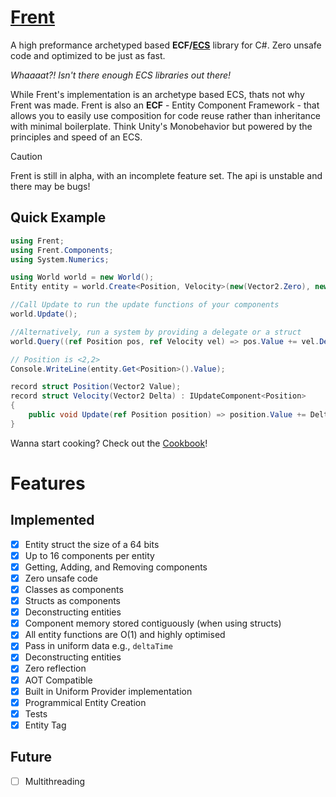# [Frent](https://github.com/itsBuggingMe/Frent)

A high preformance archetyped based **ECF/[ECS](https://github.com/SanderMertens/ecs-faq)**  library for C#. Zero unsafe code and optimized to be just as fast.

*Whaaaat?! Isn't there enough ECS libraries out there!*

While Frent's implementation is an archetype based ECS, thats not why Frent was made. Frent is also an **ECF** - Entity Component Framework - that allows you to easily use composition for code reuse rather than inheritance with minimal boilerplate. Think Unity's Monobehavior but powered by the principles and speed of an ECS.

> [!CAUTION]
> Frent is still in alpha, with an incomplete feature set. The api is unstable and there may be bugs!

## Quick Example

```csharp
using Frent;
using Frent.Components;
using System.Numerics;

using World world = new World();
Entity entity = world.Create<Position, Velocity>(new(Vector2.Zero), new(Vector2.One));

//Call Update to run the update functions of your components
world.Update();

//Alternatively, run a system by providing a delegate or a struct
world.Query((ref Position pos, ref Velocity vel) => pos.Value += vel.Delta);

// Position is <2,2>
Console.WriteLine(entity.Get<Position>().Value);

record struct Position(Vector2 Value);
record struct Velocity(Vector2 Delta) : IUpdateComponent<Position>
{
    public void Update(ref Position position) => position.Value += Delta;
}
```
Wanna start cooking? Check out the [Cookbook](Cookbook.md)!

# Features
## Implemented
- [x]  Entity struct the size of a 64 bits
- [x]  Up to 16 components per entity
- [x]  Getting, Adding, and Removing components
- [x]  Zero unsafe code
- [x]  Classes as components
- [x]  Structs as components
- [x]  Deconstructing entities
- [x]  Component memory stored contiguously (when using structs)
- [x]  All entity functions are O(1) and highly optimised
- [x]  Pass in uniform data e.g., `deltaTime`
- [x]  Deconstructing entities
- [x]  Zero reflection
- [x]  AOT Compatible
- [x]  Built in Uniform Provider implementation
- [x]  Programmical Entity Creation
- [X]  Tests
- [X]  Entity Tag

## Future
- [ ]  Multithreading
